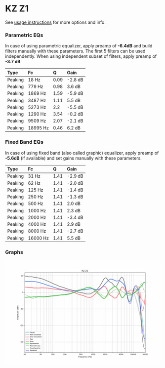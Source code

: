 # KZ Z1
See [usage instructions](https://github.com/jaakkopasanen/AutoEq#usage) for more options and info.

### Parametric EQs
In case of using parametric equalizer, apply preamp of **-6.4dB** and build filters manually
with these parameters. The first 5 filters can be used independently.
When using independent subset of filters, apply preamp of **-3.7 dB**.

| Type    | Fc       |    Q | Gain    |
|:--------|:---------|:-----|:--------|
| Peaking | 18 Hz    | 0.09 | -2.8 dB |
| Peaking | 779 Hz   | 0.98 | 3.6 dB  |
| Peaking | 1869 Hz  | 1.59 | -5.9 dB |
| Peaking | 3487 Hz  | 1.11 | 5.5 dB  |
| Peaking | 5273 Hz  | 2.2  | -5.5 dB |
| Peaking | 1290 Hz  | 3.54 | -0.2 dB |
| Peaking | 9509 Hz  | 2.07 | -2.1 dB |
| Peaking | 18995 Hz | 0.46 | 6.2 dB  |

### Fixed Band EQs
In case of using fixed band (also called graphic) equalizer, apply preamp of **-5.6dB**
(if available) and set gains manually with these parameters.

| Type    | Fc       |    Q | Gain    |
|:--------|:---------|:-----|:--------|
| Peaking | 31 Hz    | 1.41 | -2.9 dB |
| Peaking | 62 Hz    | 1.41 | -2.0 dB |
| Peaking | 125 Hz   | 1.41 | -1.4 dB |
| Peaking | 250 Hz   | 1.41 | -1.3 dB |
| Peaking | 500 Hz   | 1.41 | 2.0 dB  |
| Peaking | 1000 Hz  | 1.41 | 2.3 dB  |
| Peaking | 2000 Hz  | 1.41 | -3.4 dB |
| Peaking | 4000 Hz  | 1.41 | 2.9 dB  |
| Peaking | 8000 Hz  | 1.41 | -2.7 dB |
| Peaking | 16000 Hz | 1.41 | 5.5 dB  |

### Graphs
![](./KZ%20Z1.png)